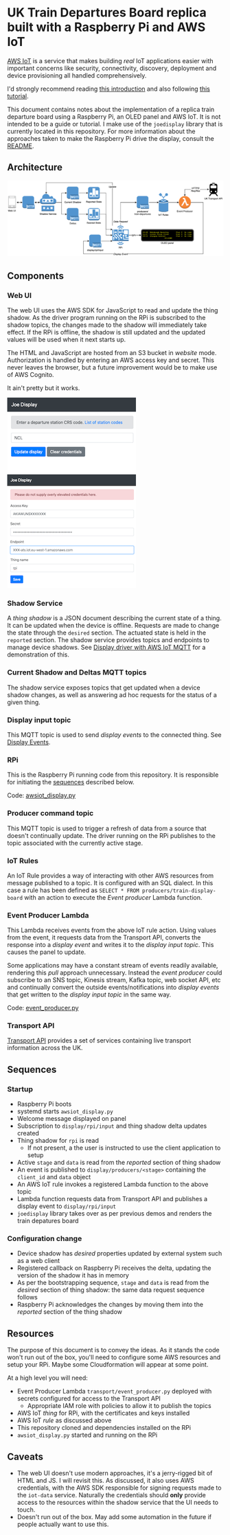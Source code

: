 # UK Train Departures Board replica built with a Raspberry Pi and AWS IoT

[AWS IoT](https://docs.aws.amazon.com/iot/latest/developerguide/what-is-aws-iot.html) is a service that makes building _real_ IoT applications easier with important concerns like security, connectivity, discovery, deployment and device provisioning all handled comprehensively.

I'd strongly recommend reading [this introduction](https://docs.aws.amazon.com/iot/latest/developerguide/what-is-aws-iot.html) and also following [this tutorial](https://docs.aws.amazon.com/iot/latest/developerguide/iot-moisture-tutorial.html).

This document contains notes about the implementation of a replica train departure board using a Raspberry Pi, an OLED panel and AWS IoT. It is not intended to be a guide or tutorial. I make use of the `joedisplay` library that is currently located in this repository. For more information about the approaches taken to make the Raspberry Pi drive the display, consult the [README](README.md#driving-the-display-in-a-generic-way).

## Architecture

![Train departures IoT architecture](doc/iot-arch.png)

## Components

### Web UI

The web UI uses the AWS SDK for JavaScript to read and update the thing shadow. As the driver program running on the RPi is subscribed to the shadow topics, the changes made to the shadow will immediately take effect. If the RPi is offline, the shadow is still updated and the updated values will be used when it next starts up.

The HTML and JavaScript are hosted from an S3 bucket in _website_ mode. Authorization is handled by entering an AWS access key and secret. This never leaves the browser, but a future improvement would be to make use of AWS Cognito.

It ain't pretty but it works.

![Web UI](doc/webui.png)
![Web UI Config](doc/webui-config.png)

### Shadow Service

A _thing shadow_ is a JSON document describing the current state of a thing. It can be updated when the device is offline. Requests are made to change the state through the `desired` section. The actuated state is held in the `reported` section. The shadow service provides topics and endpoints to manage device shadows. See [Display driver with AWS IoT MQTT](README.md#display-driver-with-aws-iot-mqtt) for a demonstration of this.

### Current Shadow and Deltas MQTT topics

The shadow service exposes topics that get updated when a device shadow changes, as well as answering ad hoc requests for the status of a given thing.

### Display input topic

This MQTT topic is used to send _display events_ to the connected thing. See [Display Events](README.md#display-event).

### RPi

This is the Raspberry Pi running code from this repository. It is responsible for initiating the [sequences](#sequences) described below.

Code: [awsiot_display.py](awsiot_display.py)

### Producer command topic

This MQTT topic is used to trigger a refresh of data from a source that doesn't continually update. The driver running on the RPi publishes to the topic associated with the currently active stage.

### IoT Rules

An IoT Rule provides a way of interacting with other AWS resources from message published to a topic. It is configured with an SQL dialect. In this case a rule has been defined as `SELECT * FROM producers/train-display-board` with an action to execute the _Event producer_ Lambda function.

### Event Producer Lambda

This Lambda receives events from the above IoT rule action. Using values from the event, it requests data from the Transport API, converts the response into a _display event_ and writes it to the _display input topic_. This causes the panel to update.

Some applications may have a constant stream of events readily available, rendering this _pull_ approach unnecessary. Instead the _event producer_ could subscribe to an SNS topic, Kinesis stream, Kafka topic, web socket API, etc and continually convert the outside events/notifications into _display events_ that get written to the _display input topic_ in the same way.

Code: [event_producer.py](transport/event_producer.py)

### Transport API

[Transport API](https://www.transportapi.com) provides a set of services containing live transport information across the UK.

## Sequences

### Startup

- Raspberry Pi boots
- systemd starts `awsiot_display.py`
- Welcome message displayed on panel
- Subscription to `display/rpi/input` and thing shadow delta updates created
- Thing shadow for `rpi` is read
    - If not present, a the user is instructed to use the client application to setup
- Active `stage` and `data` is read from the _reported_ section of thing shadow
- An event is published to `display/producers/<stage>` containing the `client_id` and `data` object
- An AWS IoT rule invokes a registered Lambda function to the above topic
- Lambda function requests data from Transport API and publishes a display event to `display/rpi/input`
- `joedisplay` library takes over as per previous demos and renders the train depatures board

### Configuration change

- Device shadow has _desired_ properties updated by external system such as a web client
- Registered callback on Raspberry Pi receives the delta, updating the version of the shadow it has in memory
- As per the bootstrapping sequence, `stage` and `data` is read from the _desired_ section of thing shadow: the same data request sequence follows
- Raspberry Pi acknowledges the changes by moving them into the _reported_ section of the thing shadow

## Resources

The purpose of this document is to convey the ideas. As it stands the code won't run out of the box, you'll need to configure some AWS resources and setup your RPi. Maybe some Cloudformation will appear at some point.

At a high level you will need:

- Event Producer Lambda `transport/event_producer.py` deployed with secrets configured for access to the Transport API
  - Appropriate IAM role with policies to allow it to publish the topics
- AWS IoT _thing_ for RPi, with the certificates and keys installed
- AWS IoT _rule_ as discussed above
- This repository cloned and dependencies installed on the RPi
- `awsiot_display.py` started and running on the RPi

## Caveats

- The web UI doesn't use modern approaches, it's a jerry-rigged bit of HTML and JS. I will revisit this. As discussed, it also uses AWS credentials, with the AWS SDK responsible for signing requests made to the `iot-data` service. Naturally the credentials should **only** provide access to the resources within the shadow service that the UI needs to touch.
- Doesn't run out of the box. May add some automation in the future if people actually want to use this.
